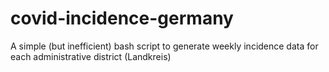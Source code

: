 # covid-incidence-germany
A simple (but inefficient) bash script to generate weekly incidence data for each administrative district (Landkreis)

